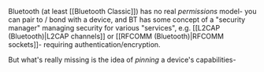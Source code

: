 Bluetooth (at least [[Bluetooth Classic]]) has no real *permissions* model- you can pair to / bond with a device, and BT has some concept of a "security manager" managing security for various "services", e.g. [[L2CAP (Bluetooth)|L2CAP channels]] or [[RFCOMM (Bluetooth)|RFCOMM sockets]]- requiring authentication/encryption.

But what's really missing is the idea of *pinning* a device's capabilities- 
